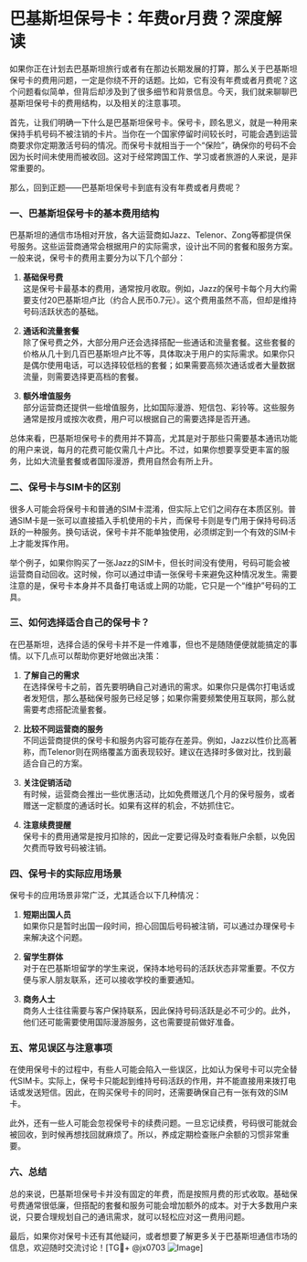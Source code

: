 # 巴基斯坦保号卡：年费or月费？深度解读

如果你正在计划去巴基斯坦旅行或者有在那边长期发展的打算，那么关于巴基斯坦保号卡的费用问题，一定是你绕不开的话题。比如，它有没有年费或者月费呢？这个问题看似简单，但背后却涉及到了很多细节和背景信息。今天，我们就来聊聊巴基斯坦保号卡的费用结构，以及相关的注意事项。

首先，让我们明确一下什么是巴基斯坦保号卡。保号卡，顾名思义，就是一种用来保持手机号码不被注销的卡片。当你在一个国家停留时间较长时，可能会遇到运营商要求你定期激活号码的情况。而保号卡就相当于一个“保险”，确保你的号码不会因为长时间未使用而被收回。这对于经常跨国工作、学习或者旅游的人来说，是非常重要的。

那么，回到正题——巴基斯坦保号卡到底有没有年费或者月费呢？

### 一、巴基斯坦保号卡的基本费用结构

巴基斯坦的通信市场相对开放，各大运营商如Jazz、Telenor、Zong等都提供保号服务。这些运营商通常会根据用户的实际需求，设计出不同的套餐和服务方案。一般来说，保号卡的费用主要分为以下几个部分：

1. **基础保号费**  
   这是保号卡最基本的费用，通常按月收取。例如，Jazz的保号卡每个月大约需要支付20巴基斯坦卢比（约合人民币0.7元）。这个费用虽然不高，但却是维持号码活跃状态的基础。

2. **通话和流量套餐**  
   除了保号费之外，大部分用户还会选择搭配一些通话和流量套餐。这些套餐的价格从几十到几百巴基斯坦卢比不等，具体取决于用户的实际需求。如果你只是偶尔使用电话，可以选择较低档的套餐；如果需要高频次通话或者大量数据流量，则需要选择更高档的套餐。

3. **额外增值服务**  
   部分运营商还提供一些增值服务，比如国际漫游、短信包、彩铃等。这些服务通常是按月或按次收费，用户可以根据自己的需要选择是否开通。

总体来看，巴基斯坦保号卡的费用并不算高，尤其是对于那些只需要基本通讯功能的用户来说，每月的花费可能仅需几十卢比。不过，如果你想要享受更丰富的服务，比如大流量套餐或者国际漫游，费用自然会有所上升。

### 二、保号卡与SIM卡的区别

很多人可能会将保号卡和普通的SIM卡混淆，但实际上它们之间存在本质区别。普通SIM卡是一张可以直接插入手机使用的卡片，而保号卡则是专门用于保持号码活跃的一种服务。换句话说，保号卡并不能单独使用，必须绑定到一个有效的SIM卡上才能发挥作用。

举个例子，如果你购买了一张Jazz的SIM卡，但长时间没有使用，号码可能会被运营商自动回收。这时候，你可以通过申请一张保号卡来避免这种情况发生。需要注意的是，保号卡本身并不具备打电话或上网的功能，它只是一个“维护”号码的工具。

### 三、如何选择适合自己的保号卡？

在巴基斯坦，选择合适的保号卡并不是一件难事，但也不是随随便便就能搞定的事情。以下几点可以帮助你更好地做出决策：

1. **了解自己的需求**  
   在选择保号卡之前，首先要明确自己对通讯的需求。如果你只是偶尔打电话或者发短信，那么基础保号服务已经足够；如果你需要频繁使用互联网，那么就需要考虑搭配流量套餐。

2. **比较不同运营商的服务**  
   不同运营商提供的保号卡和服务内容可能存在差异。例如，Jazz以性价比高著称，而Telenor则在网络覆盖方面表现较好。建议在选择时多做对比，找到最适合自己的方案。

3. **关注促销活动**  
   有时候，运营商会推出一些优惠活动，比如免费赠送几个月的保号服务，或者赠送一定额度的通话时长。如果有这样的机会，不妨抓住它。

4. **注意续费提醒**  
   保号卡的费用通常是按月扣除的，因此一定要记得及时查看账户余额，以免因欠费而导致号码被注销。

### 四、保号卡的实际应用场景

保号卡的应用场景非常广泛，尤其适合以下几种情况：

1. **短期出国人员**  
   如果你只是暂时出国一段时间，担心回国后号码被注销，可以通过办理保号卡来解决这个问题。

2. **留学生群体**  
   对于在巴基斯坦留学的学生来说，保持本地号码的活跃状态非常重要。不仅方便与家人朋友联系，还可以接收学校的重要通知。

3. **商务人士**  
   商务人士往往需要与客户保持联系，因此保持号码活跃是必不可少的。此外，他们还可能需要使用国际漫游服务，这也需要提前做好准备。

### 五、常见误区与注意事项

在使用保号卡的过程中，有些人可能会陷入一些误区，比如认为保号卡可以完全替代SIM卡。实际上，保号卡只能起到维持号码活跃的作用，并不能直接用来拨打电话或发送短信。因此，在购买保号卡的同时，还需要确保自己有一张有效的SIM卡。

此外，还有一些人可能会忽视保号卡的续费问题。一旦忘记续费，号码很可能就会被回收，到时候再想找回就麻烦了。所以，养成定期检查账户余额的习惯非常重要。

### 六、总结

总的来说，巴基斯坦保号卡并没有固定的年费，而是按照月费的形式收取。基础保号费通常很低廉，但搭配的套餐和服务可能会增加额外的成本。对于大多数用户来说，只要合理规划自己的通讯需求，就可以轻松应对这一费用问题。

最后，如果你对保号卡还有其他疑问，或者想要了解更多关于巴基斯坦通信市场的信息，欢迎随时交流讨论！[TG💪+ @jx0703 ![Image](https://github.com/user-attachments/assets/dbca1d08-cadb-493c-b0ec-ad6f7a83f270)]